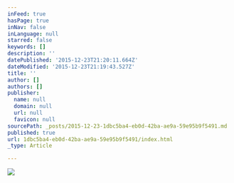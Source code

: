 ```yaml
---
inFeed: true
hasPage: true
inNav: false
inLanguage: null
starred: false
keywords: []
description: ''
datePublished: '2015-12-23T21:20:11.664Z'
dateModified: '2015-12-23T21:19:43.527Z'
title: ''
author: []
authors: []
publisher:
  name: null
  domain: null
  url: null
  favicon: null
sourcePath: _posts/2015-12-23-1dbc5ba4-eb0d-42ba-ae9a-59e95b9f5491.md
published: true
url: 1dbc5ba4-eb0d-42ba-ae9a-59e95b9f5491/index.html
_type: Article

---
```

![](https://the-grid-user-content.s3-us-west-2.amazonaws.com/4d3d8912-8bb5-4754-ae85-9b700efa995a.PNG)